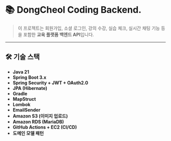 # 📚 DongCheol Coding Backend.

> 이 프로젝트는 회원가입, 소셜 로그인, 강의 수강, 실습 체크, 실시간 채팅 기능 등을 포함한 **교육 플랫폼 백엔드 API**입니다.

---

## 🛠️ 기술 스택

- **Java 21**
- **Spring Boot 3.x**
- **Spring Security + JWT + OAuth2.0**
- **JPA (Hibernate)**
- **Gradle**
- **MapStruct**
- **Lombok**
- **EmailSender**
- **Amazon S3 (이미지 업로드)**
- **Amazon RDS (MariaDB)**
- **GitHub Actions + EC2 (CI/CD)**
- **도메인 모델 패턴**
